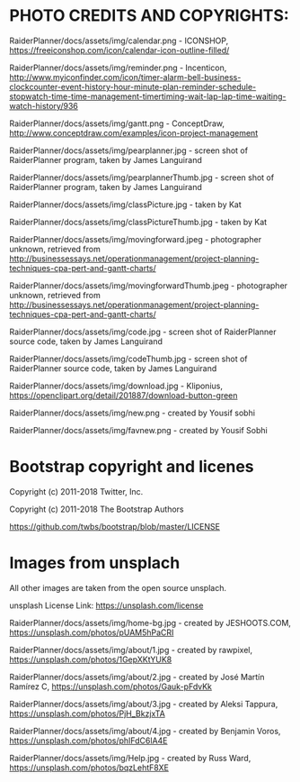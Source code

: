 # PHOTO CREDITS AND COPYRIGHTS:

RaiderPlanner/docs/assets/img/calendar.png - ICONSHOP, https://freeiconshop.com/icon/calendar-icon-outline-filled/

RaiderPlanner/docs/assets/img/reminder.png - Incenticon, http://www.myiconfinder.com/icon/timer-alarm-bell-business-clockcounter-event-history-hour-minute-plan-reminder-schedule-stopwatch-time-time-management-timertiming-wait-lap-lap-time-waiting-watch-history/936 

RaiderPlanner/docs/assets/img/gantt.png - ConceptDraw, http://www.conceptdraw.com/examples/icon-project-management 
 
RaiderPlanner/docs/assets/img/pearplanner.jpg - screen shot of RaiderPlanner program, taken by James Languirand 

RaiderPlanner/docs/assets/img/pearplannerThumb.jpg - screen shot of RaiderPlanner program, taken by James Languirand 

RaiderPlanner/docs/assets/img/classPicture.jpg - taken by Kat 

RaiderPlanner/docs/assets/img/classPictureThumb.jpg - taken by Kat

RaiderPlanner/docs/assets/img/movingforward.jpeg - photographer unknown, retrieved from http://businessessays.net/operationmanagement/project-planning-techniques-cpa-pert-and-gantt-charts/ 


RaiderPlanner/docs/assets/img/movingforwardThumb.jpeg - photographer unknown, retrieved from http://businessessays.net/operationmanagement/project-planning-techniques-cpa-pert-and-gantt-charts/ 
 
RaiderPlanner/docs/assets/img/code.jpg - screen shot of RaiderPlanner source code, taken by James Languirand 

RaiderPlanner/docs/assets/img/codeThumb.jpg - screen shot of RaiderPlanner source code, taken by James Languirand 

RaiderPlanner/docs/assets/img/download.jpg - Kliponius, https://openclipart.org/detail/201887/download-button-green 

RaiderPlanner/docs/assets/img/new.png - created by Yousif sobhi

RaiderPlanner/docs/assets/img/favnew.png - created by Yousif Sobhi



# Bootstrap copyright and licenes  
Copyright (c) 2011-2018 Twitter, Inc. 

Copyright (c) 2011-2018 The Bootstrap Authors 

https://github.com/twbs/bootstrap/blob/master/LICENSE

# Images from unsplach
All other images are taken from the open source unsplach.

unsplash License Link: https://unsplash.com/license

RaiderPlanner/docs/assets/img/home-bg.jpg - created by JESHOOTS.COM, https://unsplash.com/photos/pUAM5hPaCRI

RaiderPlanner/docs/assets/img/about/1.jpg - created by rawpixel, https://unsplash.com/photos/1GepXKtYUK8

RaiderPlanner/docs/assets/img/about/2.jpg - created by José Martín Ramírez C, https://unsplash.com/photos/Gauk-pFdvKk

RaiderPlanner/docs/assets/img/about/3.jpg - created by Aleksi Tappura, https://unsplash.com/photos/PjH_BkzjxTA

RaiderPlanner/docs/assets/img/about/4.jpg - created by Benjamin Voros, https://unsplash.com/photos/phIFdC6lA4E

RaiderPlanner/docs/assets/img/Help.jpg - created by Russ Ward, https://unsplash.com/photos/bqzLehtF8XE
